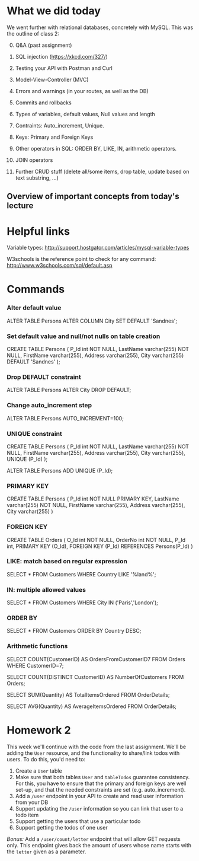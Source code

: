# What we did today 

We went further with relational databases, concretely with MySQL. This was the outline of class 2:

0. Q&A (past assignment)

1. SQL injection (https://xkcd.com/327/)

1. Testing your API with Postman and Curl

2. Model-View-Controller (MVC)

3. Errors and warnings (in your routes, as well as the DB)

4. Commits and rollbacks

5. Types of variables, default values, Null values and length

6. Contraints: Auto_increment, Unique.

7. Keys: Primary and Foreign Keys

10. Other operators in SQL: ORDER BY, LIKE, IN, arithmetic operators.

9. JOIN operators

8. Further CRUD stuff (delete all/some items, drop table, update based on text substring, …)

## Overview of important concepts from today's lecture

# Helpful links 

Variable types: http://support.hostgator.com/articles/mysql-variable-types

W3schools is the reference point to check for any command: http://www.w3schools.com/sql/default.asp

# Commands

### Alter default value

ALTER TABLE Persons ALTER COLUMN City SET DEFAULT 'Sandnes';

### Set default value and null/not nulls on table creation

CREATE TABLE Persons
(
P_Id int NOT NULL,
LastName varchar(255) NOT NULL,
FirstName varchar(255),
Address varchar(255),
City varchar(255) DEFAULT 'Sandnes'
);

### Drop DEFAULT constraint

ALTER TABLE Persons ALTER City DROP DEFAULT;

### Change auto_increment step

ALTER TABLE Persons AUTO_INCREMENT=100;

### UNIQUE constraint

CREATE TABLE Persons
(
P_Id int NOT NULL,
LastName varchar(255) NOT NULL,
FirstName varchar(255),
Address varchar(255),
City varchar(255),
UNIQUE (P_Id)
);

ALTER TABLE Persons
ADD UNIQUE (P_Id);

### PRIMARY KEY

CREATE TABLE Persons
(
P_Id int NOT NULL PRIMARY KEY,
LastName varchar(255) NOT NULL,
FirstName varchar(255),
Address varchar(255),
City varchar(255)
)

### FOREIGN KEY

CREATE TABLE Orders
(
O_Id int NOT NULL,
OrderNo int NOT NULL,
P_Id int,
PRIMARY KEY (O_Id),
FOREIGN KEY (P_Id) REFERENCES Persons(P_Id)
)

### LIKE: match based on regular expression

SELECT * FROM Customers
WHERE Country LIKE '%land%';

### IN: multiple allowed values

SELECT * FROM Customers
WHERE City IN ('Paris','London');

### ORDER BY

SELECT * FROM Customers
ORDER BY Country DESC;

### Arithmetic functions

SELECT COUNT(CustomerID) AS OrdersFromCustomerID7 FROM Orders
WHERE CustomerID=7;

SELECT COUNT(DISTINCT CustomerID) AS NumberOfCustomers FROM Orders;

SELECT SUM(Quantity) AS TotalItemsOrdered FROM OrderDetails;

SELECT AVG(Quantity) AS AverageItemsOrdered FROM OrderDetails;

# Homework 2
This week we'll continue with the code from the last assignment. We'll be adding the `User` resource, and the functionality to share/link todos with users. To do this, you'd need to:

1. Create a `User` table
2. Make sure that both tables `User` and `tableTodos` guarantee consistency. For this, you have to ensure that the primary and foreign keys are well set-up, and that the needed constraints are set (e.g. auto_increment).
3. Add a `/user` endpoint in your API to create and read user information from your DB
4. Support updating the `/user` information so you can link that user to a todo item
5. Support getting the users that use a particular todo
6. Support getting the todos of one user

*Bonus:* Add a `/user/count/letter` endpoint that will allow GET requests only. This endpoint gives back the amount of users whose name starts with the `letter` given as a parameter. 
